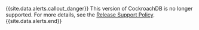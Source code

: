 {{site.data.alerts.callout_danger}}
This version of CockroachDB is no longer supported. For more details, see the <a href="https://www.cockroachlabs.com/docs/releases/release-support-policy.html">Release Support Policy</a>.
{{site.data.alerts.end}}

